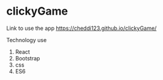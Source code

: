 # clickyGame

Link to use the app 
https://cheddi123.github.io/clickyGame/

Technology use
1. React
2. Bootstrap
3. css
4. ES6

